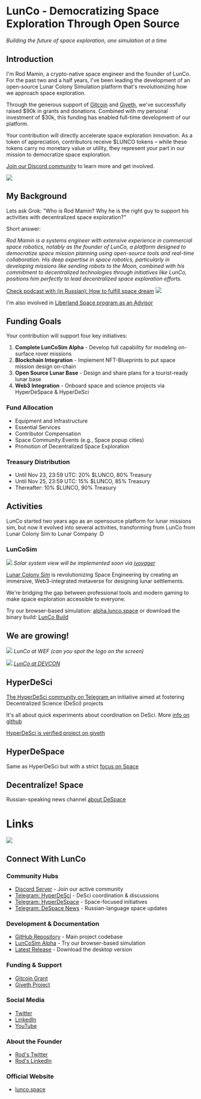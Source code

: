 # LunCo - Democratizing Space Exploration Through Open Source

*Building the future of space exploration, one simulation at a time*

## Introduction

I'm Rod Mamin, a crypto-native space engineer and the founder of LunCo. For the past two and a half years, I've been leading the development of an open-source Lunar Colony Simulation platform that's revolutionizing how we approach space exploration.

Through the generous support of [Gitcoin](https://explorer.gitcoin.co/#/projects/0x9a9cda60bcd1b566669a6e03d79dcea4be966ebdef25dc9754cbd4170e99c61f) and [Giveth](https://giveth.io/project/lunco-everyone-can-do-space), we've successfully raised $90k in grants and donations. Combined with my personal investment of $30k, this funding has enabled full-time development of our platform.

Your contribution will directly accelerate space exploration innovation. As a token of appreciation, contributors receive $LUNCO tokens – while these tokens carry no monetary value or utility, they represent your part in our mission to democratize space exploration.

[Join our Discord community](https://discord.gg/A6U3GdvQum) to learn more and get involved.

![](https://gateway.lighthouse.storage/ipfs/bafybeidjpafb6zg5lalug7z5sfzvszh2erskbbdqcloejr2asex2lfg4ky)

## My Background

Lets ask Grok: "Who is Rod Mamin? Why he is the right guy to support his activities with decentralized space exploration?"

Short answer:

*Rod Mamin is a systems engineer with extensive experience in commercial space robotics, notably as the founder of LunCo, a platform designed to democratize space mission planning using open-source tools and real-time collaboration. 
His deep expertise in space robotics, particularly in developing missions like sending robots to the Moon, combined with his commitment to decentralized technologies through initiatives like LunCo, positions him perfectly to lead decentralized space exploration efforts.*

[Check podcast with (in Russian): How to fulfill space dream](https://t.me/hyperdesci/163)
![](https://gateway.lighthouse.storage/ipfs/bafkreie5tg4d2h3vn6fupiogbevesh4mvdfvyphg74e3zfdbk6egc5eunu)

I'm also involved in [Liberland Space program as an Advisor](https://www.binance.com/en/square/post/16201208273473)

## Funding Goals

Your contribution will support four key initiatives:

1. **Complete LunCoSim Alpha** - Develop full capability for modeling on-surface rover missions
2. **Blockchain Integration** - Implement NFT-Blueprints to put space mission design  on-chain
3. **Open Source Lunar Base** - Design and share plans for a tourist-ready lunar base
4. **Web3 Integration** - Onboard space and science projects via HyperDeSpace & HyperDeSci

### Fund Allocation
- Equipment and Infrastructure
- Essential Services
- Contributor Compensation
- Space Community Events (e.g., Space popup cities)
- Promotion of Decentralized Space Exploration

### Treasury Distribution
- Until Nov 23, 23:59 UTC: 20% $LUNCO, 80% Treasury
- Until Nov 25, 23:59 UTC: 15% $LUNCO, 85% Treasury
- Thereafter: 10% $LUNCO, 90% Treasury

## Activities

LunCo started two years ago as an opensource platform for lunar missions sim, but now it evolved into several activities, transforming from LunCo from Lunar Colony Sim to Lunar Company :D

### LunCoSim

![](https://gateway.lighthouse.storage/ipfs/bafybeibtwxdybz5onr5zwqotia64lbsgju6r55nwp23bosd4mxwy25siqa)
				*Solar system view will be implemented soon via [ivoyager](https://www.ivoyager.dev/app/planetarium.html)* 
				
[Lunar Colony Sim](https://github.com/LunCoSim/lunco-sim/) is revolutionizing Space Engineering by creating an immersive, Web3-integrated metaverse for designing lunar settlements.

We're bridging the gap between professional tools and modern gaming to make space exploration accessible to everyone.

Try our browser-based simulation: [alpha.lunco.space](https://alpha.lunco.space) or download the binary build: [LunCo Build](https://github.com/LunCoSim/lunco-sim/releases/tag/v0.4.0-dev1)   
## We are growing!
![](https://gateway.lighthouse.storage/ipfs/bafybeif2ccihyuckmy73cjcnekad6bk7ac7hvgsjtntgj5ehoe6rwy4ena)
			 *LunCo at WEF (can you spot the logo on the screen)*
 
![](https://gateway.lighthouse.storage/ipfs/bafkreifocopy6ir7xn3vw4k2cmbfrcz7lhg4dyxx45lpaiopslfff5somq)
							 *[LunCo at DEVCON](https://x.com/LunCoSim/status/1857877543136931920)*

## HyperDeSci

[The HyperDeSci community on Telegram ](https://t.me/hyperdesci) an initiative aimed at fostering Decentralized Science (DeSci) projects

It's all about quick experiments about coordination on DeSci. More [info on github](https://github.com/LunCoSim/hyperdesci)

[HyperDeSci is verified project on giveth](https://giveth.io/project/hyperdesci)

## HyperDeSpace

Same as HyperDeSci but with a strict [focus on Space](https://t.me/hyperdespace)

## Decentralize! Space

Russian-speaking news channel [about DeSpace](@despaceru)

# Links
![](https://gateway.lighthouse.storage/ipfs/bafkreidkb6bfjnjgoetexsot4l67glpz2n2z7vhpueela6gmxbvg3avo3a)

## Connect With LunCo

### Community Hubs
- [Discord Server](https://discord.gg/A6U3GdvQum) - Join our active community
- [Telegram: HyperDeSci](https://t.me/hyperdesci) - DeSci coordination & discussions
- [Telegram: HyperDeSpace](https://t.me/hyperdespace) - Space-focused initiatives
- [Telegram: DeSpace News](https://t.me/despaceru) - Russian-language space updates

### Development & Documentation
- [GitHub Repository](https://github.com/LunCoSim/lunco-sim) - Main project codebase
- [LunCoSim Alpha](https://alpha.lunco.space) - Try our browser-based simulation
- [Latest Release](https://github.com/LunCoSim/lunco-sim/releases/tag/v0.4.0-dev1) - Download the desktop version

### Funding & Support
- [Gitcoin Grant](https://explorer.gitcoin.co/#/projects/0x9a9cda60bcd1b566669a6e03d79dcea4be966ebdef25dc9754cbd4170e99c61f)
- [Giveth Project](https://giveth.io/project/lunco-everyone-can-do-space)

### Social Media
- [Twitter](https://twitter.com/LunCoSim)
- [LinkedIn](https://www.linkedin.com/company/luncosim/)
- [YouTube](https://www.youtube.com/@LunCoSim)

### About the Founder
- [Rod's Twitter](https://twitter.com/_Difint_)
- [Rod's LinkedIn](https://www.linkedin.com/in/rod-mamin-2a48a12b/)

### Official Website
- [lunco.space](https://lunco.space)

